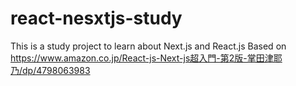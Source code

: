 # react-nesxtjs-study
This is a study project to learn about Next.js and React.js
Based on https://www.amazon.co.jp/React-js-Next-js超入門-第2版-掌田津耶乃/dp/4798063983
